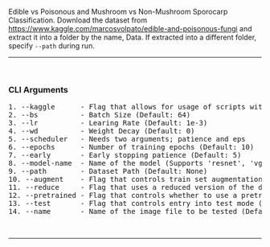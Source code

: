 Edible vs Poisonous and Mushroom vs Non-Mushroom Sporocarp Classification. Download the dataset from https://www.kaggle.com/marcosvolpato/edible-and-poisonous-fungi and extract it into a folder by the name, Data. If extracted into a different folder, specify `--path` during run.

---

&nbsp;

### **CLI Arguments**
<pre>
1. --kaggle      - Flag that allows for usage of scripts within a kaggle notebook on the dataset (Default: None)  
2. --bs          - Batch Size (Default: 64)
3. --lr          - Learing Rate (Default: 1e-3)
4. --wd          - Weight Decay (Default: 0)
5. --scheduler   - Needs two arguments; patience and eps
6. --epochs      - Number of training epochs (Default: 10)
7. --early       - Early stopping patience (Default: 5)
8. --model-name  - Name of the model (Supports 'resnet', 'vgg' & 'mobilenet')
9. --path        - Dataset Path (Default: None)
10. --augment    - Flag that controls train set augmentation (Default: None)
11. --reduce     - Flag that uses a reduced version of the dataset (Default: None)
12. --pretrained - Flag that controls whether to use a pretrained model (Default: None)
13. --test       - Flag that controls entry into test mode (Default: False)
14. --name       - Name of the image file to be tested (Default: Image_1.png)
</pre>

&nbsp;

---